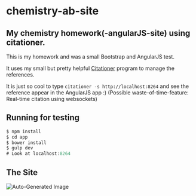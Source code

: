 chemistry-ab-site
=================

## My chemistry homework(-angularJS-site) using citationer.

This is my homework and was a small Bootstrap and
AngularJS test.

It uses my small but pretty helpful [Citationer](https://github.com/AlexanderSelzer/Citationer)
program to manage the references.

It is just so cool to type
`citationer -s http://localhost:8264`
and see the reference appear in the AngularJS app :)
(Possible waste-of-time-feature: Real-time citation using websockets)

## Running for testing

```JavaScript
$ npm install
$ cd app
$ bower install
$ gulp dev
# Look at localhost:8264
```

## The Site

![Auto-Generated Image](https://raw.github.com/AlexanderSelzer/chemistry-ab-site/master/rendered/localhost:8264!-1280x800.png)
